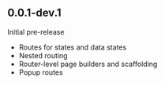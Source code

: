 ## 0.0.1-dev.1
Initial pre-release
- Routes for states and data states
- Nested routing
- Router-level page builders and scaffolding
- Popup routes

